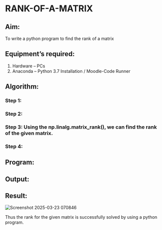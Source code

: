 # RANK-OF-A-MATRIX
## Aim:
To write a python program to find the rank of a matrix
## Equipment’s required:
1. 	Hardware – PCs
2. 	Anaconda – Python 3.7 Installation / Moodle-Code Runner
## Algorithm:
### Step 1: 
### Step 2: 
### Step 3: Using the np.linalg.matrix_rank(), we can find the rank of the given matrix.
### Step 4: 
## Program:
## Output:
## Result:
![Screenshot 2025-03-23 070846](https://github.com/user-attachments/assets/5b92402b-b99a-4516-9b9d-16e5da6a9716)

Thus the rank for the given matrix is successfully solved by  using a python program.


